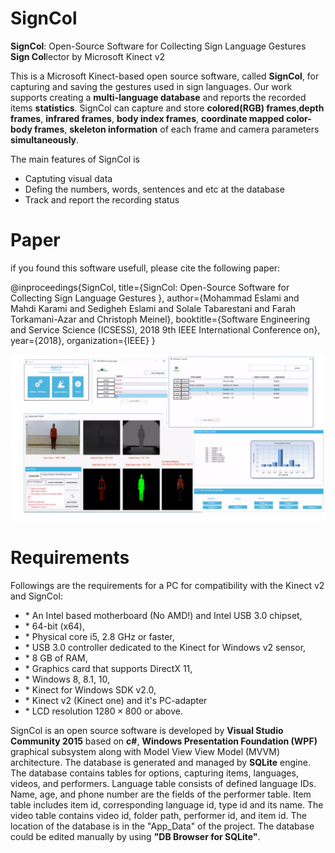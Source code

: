 
# SignCol

**SignCol**: Open-Source Software for Collecting Sign Language Gestures
**Sign Col**lector by Microsoft Kinect v2


This is a Microsoft Kinect-based open source software, called **SignCol**, for capturing and saving the gestures used in sign languages. Our work supports creating a **multi-language database** and reports the recorded items **statistics**. SignCol can capture and store **colored(RGB) frames**,**depth frames**, **infrared frames**, **body index frames**, **coordinate mapped color-body frames**, **skeleton information** of each frame and camera parameters **simultaneously**.


The main features of SignCol is 
- Captuting visual data 
- Defing the numbers, words, sentences and etc at the database 
- Track and report the recording status


# Paper
if you found this software usefull, please cite the following paper:

@inproceedings{SignCol,
  title={SignCol: Open-Source Software for Collecting Sign Language Gestures },
  author={Mohammad Eslami and Mahdi Karami and Sedigheh Eslami and Solale Tabarestani and Farah Torkamani-Azar and Christoph Meinel},
  booktitle={Software Engineering and Service Science (ICSESS), 2018 9th IEEE International Conference on},
  year={2018},
  organization={IEEE}
}


![Screenshot](SignCol.png)


# Requirements

Followings are the requirements for a PC for compatibility with the Kinect v2 and SignCol: 
- $\ast$ An Intel based motherboard (No AMD!) and Intel USB 3.0 chipset, 
- $\ast$ 64-bit (x64), 
- $\ast$ Physical core i5, 2.8 GHz or faster,
- $\ast$ USB 3.0 controller dedicated to the Kinect for Windows v2 sensor, 
- $\ast$ 8 GB of RAM, 
- $\ast$ Graphics card that supports DirectX 11, 
- $\ast$ Windows 8, 8.1, 10, 
- $\ast$ Kinect for Windows SDK v2.0, 
- $\ast$ Kinect v2 (Kinect one) and it's PC-adapter 
- $\ast$ LCD resolution $1280 \times 800$ or above.

SignCol is an open source software is developed by **Visual Studio Community 2015** based on **c#**, **Windows Presentation Foundation (WPF)** graphical subsystem along with Model View View Model (MVVM) architecture. The database is generated and managed by **SQLite** engine. The database contains tables for options, capturing items, languages, videos, and performers. Language table consists of defined language IDs. Name, age, and phone number are the fields of the performer table. Item table includes item id, corresponding language id, type id and its name. The video table contains video id, folder path, performer id, and item id. The location of the database is in the "App_Data" of the project. The database could be edited manually by using **"DB Browser for SQLite"**.
